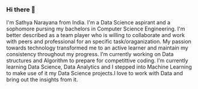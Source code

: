 ### Hi there 👋

I'm Sathya Narayana from India. I'm a Data Science aspirant and a sophomore pursing my bachelors in Computer Science Engineering. 
I'm better described as a team player who is willing to collaborate and work with peers and professional for an specific task/oraganization. My passion towards technology transformed me to an active learner and maintain my consistency throughout my progress.
I’m currently working on Data structures and Algorithm to prepare for competittive coding. I’m currently learning Data Science, Data Analytics and I stepped into Machine Learning to make use of it my Data Science projects.I love to work with Data and bring out the insights from it.

